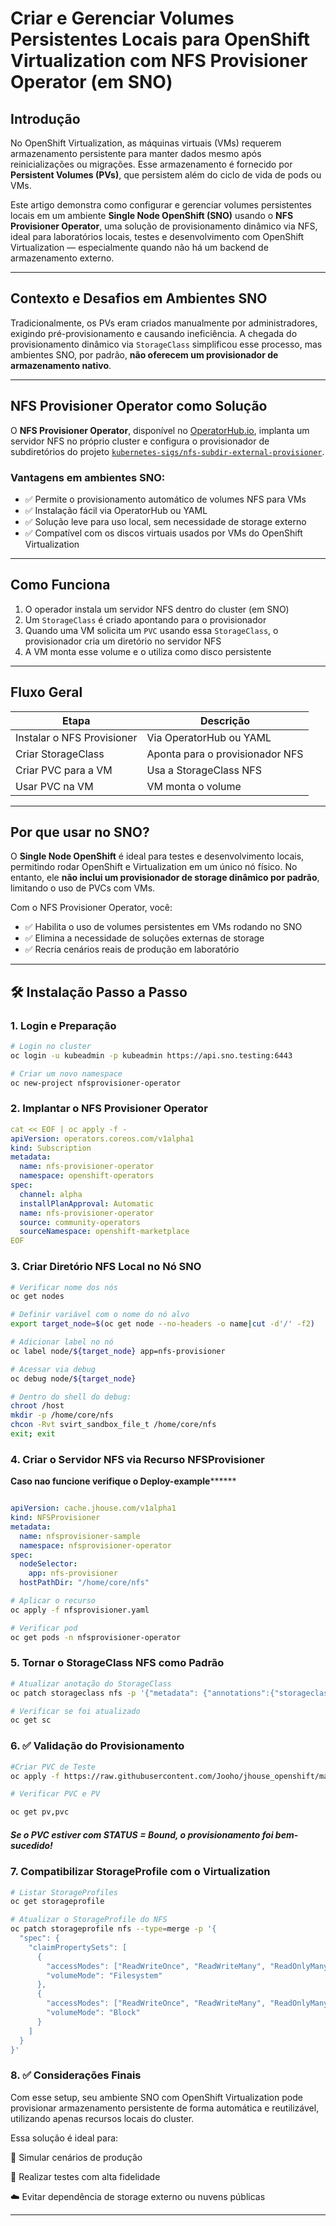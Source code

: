 # Criar e Gerenciar Volumes Persistentes Locais para OpenShift Virtualization com NFS Provisioner Operator (em SNO)

## Introdução

No OpenShift Virtualization, as máquinas virtuais (VMs) requerem armazenamento persistente para manter dados mesmo após reinicializações ou migrações. Esse armazenamento é fornecido por **Persistent Volumes (PVs)**, que persistem além do ciclo de vida de pods ou VMs.

Este artigo demonstra como configurar e gerenciar volumes persistentes locais em um ambiente **Single Node OpenShift (SNO)** usando o **NFS Provisioner Operator**, uma solução de provisionamento dinâmico via NFS, ideal para laboratórios locais, testes e desenvolvimento com OpenShift Virtualization — especialmente quando não há um backend de armazenamento externo.

---

## Contexto e Desafios em Ambientes SNO

Tradicionalmente, os PVs eram criados manualmente por administradores, exigindo pré-provisionamento e causando ineficiência. A chegada do provisionamento dinâmico via `StorageClass` simplificou esse processo, mas ambientes SNO, por padrão, **não oferecem um provisionador de armazenamento nativo**.

---

## NFS Provisioner Operator como Solução

O **NFS Provisioner Operator**, disponível no [OperatorHub.io](https://operatorhub.io), implanta um servidor NFS no próprio cluster e configura o provisionador de subdiretórios do projeto [`kubernetes-sigs/nfs-subdir-external-provisioner`](https://github.com/kubernetes-sigs/nfs-subdir-external-provisioner).

### Vantagens em ambientes SNO:

- ✅ Permite o provisionamento automático de volumes NFS para VMs  
- ✅ Instalação fácil via OperatorHub ou YAML  
- ✅ Solução leve para uso local, sem necessidade de storage externo  
- ✅ Compatível com os discos virtuais usados por VMs do OpenShift Virtualization

---

## Como Funciona

1. O operador instala um servidor NFS dentro do cluster (em SNO)  
2. Um `StorageClass` é criado apontando para o provisionador  
3. Quando uma VM solicita um `PVC` usando essa `StorageClass`, o provisionador cria um diretório no servidor NFS  
4. A VM monta esse volume e o utiliza como disco persistente  

---

## Fluxo Geral

| Etapa                   | Descrição                        |
|-------------------------|--------------------------------|
| Instalar o NFS Provisioner | Via OperatorHub ou YAML       |
| Criar StorageClass       | Aponta para o provisionador NFS |
| Criar PVC para a VM      | Usa a StorageClass NFS          |
| Usar PVC na VM           | VM monta o volume               |

---

## Por que usar no SNO?

O **Single Node OpenShift** é ideal para testes e desenvolvimento locais, permitindo rodar OpenShift e Virtualization em um único nó físico. No entanto, ele **não inclui um provisionador de storage dinâmico por padrão**, limitando o uso de PVCs com VMs.

Com o NFS Provisioner Operator, você:

- ✅ Habilita o uso de volumes persistentes em VMs rodando no SNO  
- ✅ Elimina a necessidade de soluções externas de storage  
- ✅ Recria cenários reais de produção em laboratório  

---

## 🛠️ Instalação Passo a Passo

### 1. Login e Preparação

```bash
# Login no cluster
oc login -u kubeadmin -p kubeadmin https://api.sno.testing:6443 

# Criar um novo namespace
oc new-project nfsprovisioner-operator
```

### 2. Implantar o NFS Provisioner Operator

``` yaml
cat << EOF | oc apply -f -  
apiVersion: operators.coreos.com/v1alpha1
kind: Subscription
metadata:
  name: nfs-provisioner-operator
  namespace: openshift-operators
spec:
  channel: alpha
  installPlanApproval: Automatic
  name: nfs-provisioner-operator
  source: community-operators
  sourceNamespace: openshift-marketplace
EOF
```

### 3. Criar Diretório NFS Local no Nó SNO

```bash
# Verificar nome dos nós
oc get nodes
```
```bash
# Definir variável com o nome do nó alvo
export target_node=$(oc get node --no-headers -o name|cut -d'/' -f2)
```
```bash
# Adicionar label no nó
oc label node/${target_node} app=nfs-provisioner
```

```bash
# Acessar via debug
oc debug node/${target_node}
```

```bash
# Dentro do shell do debug:
chroot /host
mkdir -p /home/core/nfs
chcon -Rvt svirt_sandbox_file_t /home/core/nfs
exit; exit
```


### 4. Criar o Servidor NFS via Recurso NFSProvisioner
********Caso nao funcione verifique o Deploy-example**************
```yaml

apiVersion: cache.jhouse.com/v1alpha1
kind: NFSProvisioner
metadata:
  name: nfsprovisioner-sample
  namespace: nfsprovisioner-operator
spec:
  nodeSelector: 
    app: nfs-provisioner
  hostPathDir: "/home/core/nfs"
```

```bash
# Aplicar o recurso
oc apply -f nfsprovisioner.yaml
```

```bash
# Verificar pod
oc get pods -n nfsprovisioner-operator
```

### 5. Tornar o StorageClass NFS como Padrão


```bash
# Atualizar anotação do StorageClass
oc patch storageclass nfs -p '{"metadata": {"annotations":{"storageclass.kubernetes.io/is-default-class":"true"}}}'
```

```bash 
# Verificar se foi atualizado
oc get sc
```

### 6. ✅ Validação do Provisionamento


```bash
#Criar PVC de Teste
oc apply -f https://raw.githubusercontent.com/Jooho/jhouse_openshift/master/test_cases/operator/test/test-pvc.yaml
```

```bash 
# Verificar PVC e PV

oc get pv,pvc
```
##### Se o PVC estiver com STATUS = Bound, o provisionamento foi bem-sucedido!

### 7. Compatibilizar StorageProfile com o Virtualization

```bash
# Listar StorageProfiles
oc get storageprofile
```

```bash
# Atualizar o StorageProfile do NFS
oc patch storageprofile nfs --type=merge -p '{
  "spec": {
    "claimPropertySets": [
      {
        "accessModes": ["ReadWriteOnce", "ReadWriteMany", "ReadOnlyMany"],
        "volumeMode": "Filesystem"
      },
      {
        "accessModes": ["ReadWriteOnce", "ReadWriteMany", "ReadOnlyMany"],
        "volumeMode": "Block"
      }
    ]
  }
}'
```

### 8. ✅ Considerações Finais
Com esse setup, seu ambiente SNO com OpenShift Virtualization pode provisionar armazenamento persistente de forma automática e reutilizável, utilizando apenas recursos locais do cluster.

Essa solução é ideal para:

🔁 Simular cenários de produção

🧪 Realizar testes com alta fidelidade

☁️ Evitar dependência de storage externo ou nuvens públicas

---







